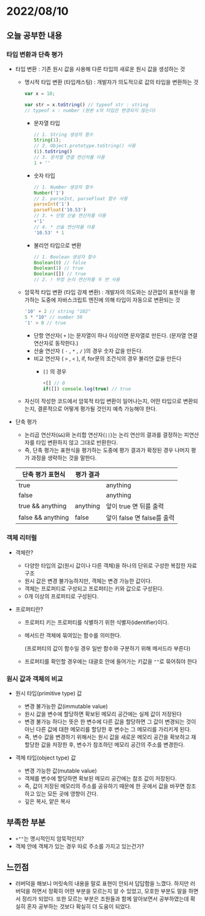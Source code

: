 # 2022/08/10

## 오늘 공부한 내용

### 타입 변환과 단축 평가

- 타입 변환 : 기존 원시 값을 사용해 다른 타입의 새로운 원시 값을 생성하는 것
    - 명시적 타입 변환 (타입캐스팅) : 개발자가 의도적으로 값의 타입을 변환하는 것
        
        ```jsx
        var x = 10;
        
        var str = x.toString() // typeof str : string
        // typeof x : number (원본 x의 타입은 변경되지 않는다)
        ```
        
        - 문자열 타입
            
            ```jsx
            // 1. String 생성자 함수
            String(1);
            // 2. Object.prototype.toString() 사용
            (1).toString()
            // 3. 문자열 연결 연산자를 이용
            1 + ''
            ```
            
        - 숫자 타입
            
            ```jsx
            // 1. Number 생성자 함수
            Number('1')
            // 2. parseInt, parseFloat 함수 사용
            parseInt('1')
            parseFloat('10.53')
            // 3. + 단항 산술 연산자를 이용
            +'1'
            // 4. * 산술 연산자를 이용
            '10.53' * 1
            ```
            
        
        - 불리언 타입으로 변환
            
            ```jsx
            // 1. Boolean 생성자 함수
            Boolean(0) // false
            Boolean(1) // true
            Boolean([]) // true
            // 2. ! 부정 논리 연산자를 두 번 사용
            ```
            
        
    
    - 암묵적 타입 변환 (타입 강제 변환) : 개발자의 의도와는 상관없이 표현식을 평가하는 도중에 자바스크립트 엔진에 의해 타입이 자동으로 변환되는 것
        
        ```jsx
        '10' + 2 // string "102"
        5 * "10" // number 50
        '1' > 0 // true
        ```
        
        - 단항 연산자( `+` )는 문자열이 하나 이상이면 문자열로 만든다. (문자열 연결 연산자로 동작한다.)
        - 산술 연산자 ( `-` , `*` , `/` )의 경우 숫자 값을 만든다.
        - 비교 연산자 ( `>` , `<` ), if, for문의 조건식의 경우 불리언 값을 만든다
            - `[]` 의 경우
                
                ```jsx
                +[] // 0
                if([]) console.log(true) // true
                ```
                
    
    - 자신이 작성한 코드에서 암묵적 타입 변환이 일어나는지, 어떤 타입으로 변환되는지, 결론적으로 어떻게 평가될 것인지 예측 가능해야 한다.
    
- 단축 평가
    - 논리곱 연산자(`&&`)와 논리합 연산자(`||`)는 논리 연산의 결과를 결정하는 피연산자를 타입 변환하지 않고 그대로 반환한다.
    - 즉, 단축 평가는 표현식을 평가하는 도중에 평가 결과가 확정된 경우 나머지 평가 과정을 생략하는 것을 말한다.
    
    | 단축 평가 표현식 | 평가 결과 |  |
    | --- | --- | --- |
    | true || anything | true | 앞이 true 면 true를 출력 |
    | false || anything | anything | 앞이 false 면 뒤를 출력 |
    | true && anything | anything | 앞이 true 면 뒤를 출력 |
    | false && anything | false | 앞이 false 면 false를 출력 |
    

### 객체 리터럴

- 객체란?
    - 다양한 타입의 값(원시 값이나 다른 객체)을 하나의 단위로 구성한 복잡한 자료구조
    - 원시 값은 변경 불가능하지만, 객체는 변경 가능한 값이다.
    - 객체는 프로퍼티로 구성되고 프로퍼티는 키와 값으로 구성된다.
    - 0개 이상의 프로퍼티로 구성된다.
    
- 프로퍼티란?
    - 프로퍼티 키는 프로퍼티를 식별하기 위한 식별자(identifier)이다.
    - 메서드란 객체에 묶여있는 함수를 의미한다.
        
        (프로퍼티의 값이 함수일 경우 일반 함수와 구분하기 위해 메서드라 부른다)
        
    - 프로퍼티를 확인할 경우에는 대괄호 안에 들어가는 키값을 `""`로 묶어줘야 한다

### 원시 값과 객체의 비교

- 원시 타입(primitive type) 값
    - 변경 불가능한 값(immutable value)
    - 원시 값을 변수에 할당하면 확보된 메모리 공간에는 실제 값이 저장된다
    - 변경 불가능 하다는 뜻은 한 변수에 다른 값을 할당하면 그 값이 변경되는 것이 아닌 다른 값에 대한 메모리를 할당한 후 변수는 그 메모리를 가리키게 된다.
    - 즉, 변수 값을 변경하기 위해서는 원시 값을 새로운 메모리 공간을 확보하고 재할당한 값을 저장한 후, 변수가 참조하던 메모리 공간의 주소를 변경한다.
    
- 객체 타입(object type) 값
    - 변경 가능한 값(mutable value)
    - 객체를 변수에 할당하면 확보된 메모리 공간에는 참조 값이 저장된다.
    - 즉, 값이 저장된 메모리의 주소를 공유하기 때문에 한 곳에서 값을 바꾸면 참조하고 있는 모든 곳에 영향이 간다.
    - 깊은 복사, 얕은 복사

## 부족한 부분

- `+""`는 명시적인지 암묵적인지?
- 객체 안에 객체가 있는 경우 따로 주소를 가지고 있는건가?

## 느낀점

- 러버덕을 해보니 머릿속의 내용을 말로 표현이 안되서 답답함을 느꼈다. 하지만 러버덕을 하면서 정확히 어떤 부분을 모르는지 알 수 있었고, 모호한 부분도 말을 하면서 정리가 되었다. 또한 모르는 부분은 조원들과 함께 알아보면서 공부하였는데 확실히 혼자 공부하는 것보다 확실히 더 도움이 되었다.